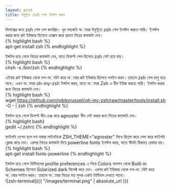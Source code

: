 ```yaml
---
layout: post
title: উবুন্টুতে zsh শেল ইন্সটল করুন
---
```


লিনাক্সের জন্য zsh শেল বেশ জনপ্রিয়। খুব সহজেই অামরা উবুন্টুতে zsh শেল ইনস্টল করতে পারি। ইনস্টল করার জন্য রুট ইউজার হিসেবে এক্সেস করে প্রথমে নিচের কমান্ডটা দেব।  
{% highlight bash %}  
apt-get install zsh
{% endhighlight %}  

ইন্সটল হয়ে গেলে নিচের কমান্ডটা দেব, যাতে ডিফল্ট শেল হিসেবে zsh সেট হয়ে যায়।  
{% highlight bash %}  
chsh -s /bin/zsh
{% endhighlight %}  

এইবার রুট ইউজার থেকে লগ-অাউট করে অাবার রুট ইউজার হিসেবে লগইন করব। তাহলে zsh শেল চালু হয়ে যাবে। এখন অামরা oh-my-zsh ইন্সটল করব, যাতে অামরা Zsh এ থীম ইউজ করতে পারি। ইন্সটল করার জন্য নিচের কমান্ডটা দেব।  
{% highlight bash %}  
wget https://github.com/robbyrussell/oh-my-zsh/raw/master/tools/install.sh -O - | zsh
{% endhighlight %}  

ইন্সটল হয়ে গেলে ডিফল্ট থীম চেঞ্জ করে agnoster থীম সেট করার জন্য নিচের কমান্ডটা দেব।  
{% highlight bash}  
gedit ~/.zshrc
{% endhighlight %}  

ফাইলটা ওপেন হলে দশ নাম্বার লাইনটাকে ZSH_THEME="agnoster" লিখে রিপ্লেস করে সেভ করে ফাইলটা ক্লোজ করে দেব। এরপর নিচের কমান্ডটা দিয়ে powerline fonts ইনস্টল করব, যাতে থীমটা ঠিকমত রেন্ডার হয়।  
{% highlight bash %}  
apt-get install fonts-powerline
{% endhighlight %}  

ইন্সটল হয়ে গেলে টার্মিনালের profile preferences এ গিয়ে Colors অপশন থেকে Built-in Schemes হিসেবে Solarized dark সিলেক্ট করে দেব। এরপর রুট ইউজার থেকে লগ-অাউট করে অাবার লগইন করব। তাহলে অামরা নিচের মত সুন্দর একটা টার্মিনাল দেখতে পাবো।  
![zsh-terminal]({{ "/images/terminal.png" | absolute_url }})

